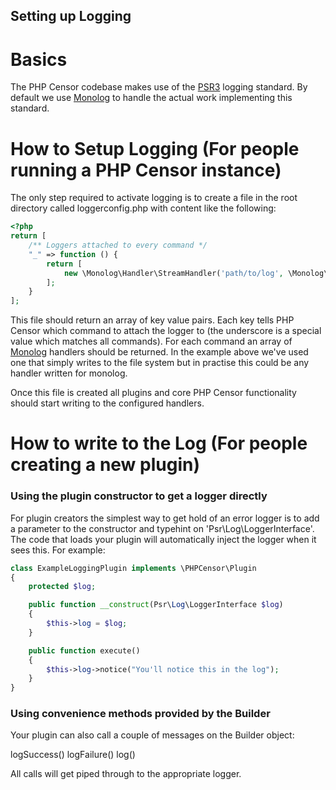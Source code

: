 Setting up Logging
------------------

Basics
======

The PHP Censor codebase makes use of the [PSR3](https://github.com/php-fig/fig-standards/blob/master/accepted/PSR-3-logger-interface.md) logging standard. By default we use [Monolog](https://github.com/Seldaek/monolog) to handle the actual work implementing this standard.

How to Setup Logging (For people running a PHP Censor instance)
===============================================================

The only step required to activate logging is to create a file in the root directory called loggerconfig.php with content like the following:

```php
<?php
return [
    /** Loggers attached to every command */
    "_" => function () {
        return [
            new \Monolog\Handler\StreamHandler('path/to/log', \Monolog\Logger::ERROR),
        ];
    }
];
```
This file should return an array of key value pairs. Each key tells PHP Censor which command to attach the logger to (the underscore is a special value which matches all commands). For each command an array of [Monolog](https://github.com/Seldaek/monolog) handlers should be returned. In the example above we've used one that simply writes to the file system but in practise this could be any handler written for monolog.

Once this file is created all plugins and core PHP Censor functionality should start writing to the configured handlers. 

How to write to the Log (For people creating a new plugin)
==========================================================

### Using the plugin constructor to get a logger directly

For plugin creators the simplest way to get hold of an error logger is to add a parameter to the constructor and typehint on 'Psr\Log\LoggerInterface'. The code that loads your plugin will automatically inject the logger when it sees this. For example:
```php
class ExampleLoggingPlugin implements \PHPCensor\Plugin
{
    protected $log;

    public function __construct(Psr\Log\LoggerInterface $log)
    {
        $this->log = $log;
    }

    public function execute()
    {
        $this->log->notice("You'll notice this in the log");
    }
}
```

### Using convenience methods provided by the Builder
Your plugin can also call a couple of messages on the Builder object:

logSuccess()
logFailure()
log()

All calls will get piped through to the appropriate logger.
